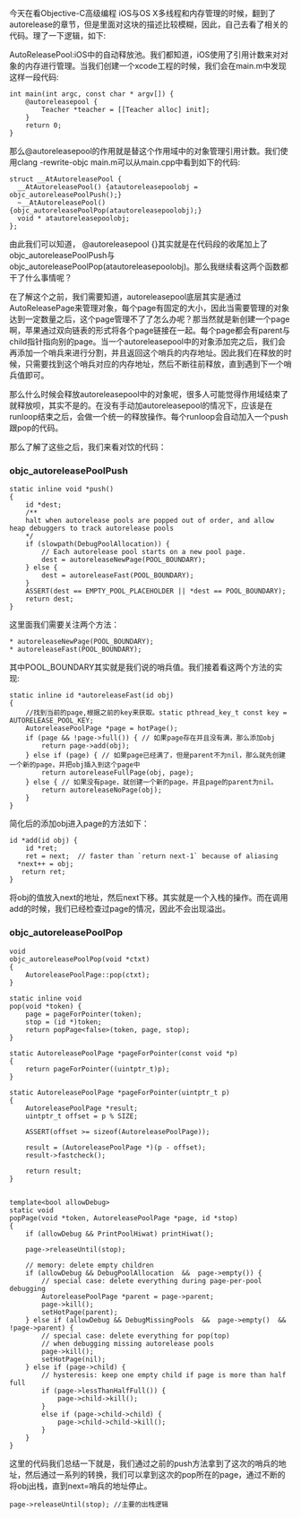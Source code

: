 今天在看Objective-C高级编程 iOS与OS X多线程和内存管理的时候，翻到了autorelease的章节，但是里面对这块的描述比较模糊，因此，自己去看了相关的代码。理了一下逻辑，如下:

AutoReleasePool:iOS中的自动释放池。我们都知道，iOS使用了引用计数来对对象的内存进行管理。当我们创建一个xcode工程的时候，我们会在main.m中发现这样一段代码:

	int main(int argc, const char * argv[]) {
	    @autoreleasepool {
	        Teacher *teacher = [[Teacher alloc] init];
	    }
	    return 0;
	}
	
那么@autoreleasepool的作用就是替这个作用域中的对象管理引用计数。我们使用clang -rewrite-objc main.m可以从main.cpp中看到如下的代码:

	struct __AtAutoreleasePool {
	  __AtAutoreleasePool() {atautoreleasepoolobj = objc_autoreleasePoolPush();}
	  ~__AtAutoreleasePool() {objc_autoreleasePoolPop(atautoreleasepoolobj);}
	  void * atautoreleasepoolobj;
	};
	
由此我们可以知道， @autoreleasepool {}其实就是在代码段的收尾加上了objc_autoreleasePoolPush与objc_autoreleasePoolPop(atautoreleasepoolobj)。那么我继续看这两个函数都干了什么事情呢？

在了解这个之前，我们需要知道，autoreleasepool底层其实是通过AutoReleasePage来管理对象，每个page有固定的大小，因此当需要管理的对象达到一定数量之后，这个page管理不了了怎么办呢？那当然就是新创建一个page啊，苹果通过双向链表的形式将各个page链接在一起。每个page都会有parent与child指针指向别的page。当一个autoreleasepool中的对象添加完之后，我们会再添加一个哨兵来进行分割，并且返回这个哨兵的内存地址。因此我们在释放的时候，只需要找到这个哨兵对应的内存地址，然后不断往前释放，直到遇到下一个哨兵值即可。

那么什么时候会释放autoreleasepool中的对象呢，很多人可能觉得作用域结束了就释放呗，其实不是的。在没有手动加autoreleasepool的情况下，应该是在runloop结束之后，会做一个统一的释放操作。每个runloop会自动加入一个push跟pop的代码。

那么了解了这些之后，我们来看对饮的代码：

### objc_autoreleasePoolPush

	static inline void *push() 
    {
        id *dest;
        /**
        halt when autorelease pools are popped out of order, and allow heap debuggers to track autorelease pools
        */
        if (slowpath(DebugPoolAllocation)) {
            // Each autorelease pool starts on a new pool page.
            dest = autoreleaseNewPage(POOL_BOUNDARY);
        } else {
            dest = autoreleaseFast(POOL_BOUNDARY);
        }
        ASSERT(dest == EMPTY_POOL_PLACEHOLDER || *dest == POOL_BOUNDARY);
        return dest;
    }
    
   这里面我们需要关注两个方法：
   
   	* autoreleaseNewPage(POOL_BOUNDARY);
   	* autoreleaseFast(POOL_BOUNDARY);

   其中POOL_BOUNDARY其实就是我们说的哨兵值。我们接着看这两个方法的实现:
   
   	static inline id *autoreleaseFast(id obj)
    {
    	//找到当前的page,根据之前的key来获取。static pthread_key_t const key = AUTORELEASE_POOL_KEY;
        AutoreleasePoolPage *page = hotPage(); 
        if (page && !page->full()) { // 如果page存在并且没有满，那么添加obj
            return page->add(obj);
        } else if (page) { // 如果page已经满了，但是parent不为nil，那么就先创建一个新的page，并把obj插入到这个page中
            return autoreleaseFullPage(obj, page);
        } else { // 如果没有page，就创建一个新的page，并且page的parent为nil。
            return autoreleaseNoPage(obj);
        }
    }
    
  
 简化后的添加obj进入page的方法如下：
 
	id *add(id obj) {
		id *ret;
		ret = next;  // faster than `return next-1` because of aliasing
	  *next++ = obj;
	   return ret;
	}
	
将obj的值放入next的地址，然后next下移。其实就是一个入栈的操作。而在调用add的时候，我们已经检查过page的情况，因此不会出现溢出。


### objc_autoreleasePoolPop

	void
	objc_autoreleasePoolPop(void *ctxt)
	{
	    AutoreleasePoolPage::pop(ctxt);
	}
	
	static inline void
    pop(void *token) {
    	page = pageForPointer(token);
    	stop = (id *)token;
    	return popPage<false>(token, page, stop);
    }
    
    static AutoreleasePoolPage *pageForPointer(const void *p) 
    {
        return pageForPointer((uintptr_t)p);
    }

    static AutoreleasePoolPage *pageForPointer(uintptr_t p) 
    {
        AutoreleasePoolPage *result;
        uintptr_t offset = p % SIZE;

        ASSERT(offset >= sizeof(AutoreleasePoolPage));

        result = (AutoreleasePoolPage *)(p - offset);
        result->fastcheck();

        return result;
    }
    
    
    template<bool allowDebug>
    static void
    popPage(void *token, AutoreleasePoolPage *page, id *stop)
    {
        if (allowDebug && PrintPoolHiwat) printHiwat();

        page->releaseUntil(stop);

        // memory: delete empty children
        if (allowDebug && DebugPoolAllocation  &&  page->empty()) {
            // special case: delete everything during page-per-pool debugging
            AutoreleasePoolPage *parent = page->parent;
            page->kill();
            setHotPage(parent);
        } else if (allowDebug && DebugMissingPools  &&  page->empty()  &&  !page->parent) {
            // special case: delete everything for pop(top)
            // when debugging missing autorelease pools
            page->kill();
            setHotPage(nil);
        } else if (page->child) {
            // hysteresis: keep one empty child if page is more than half full
            if (page->lessThanHalfFull()) {
                page->child->kill();
            }
            else if (page->child->child) {
                page->child->child->kill();
            }
        }
    }
    
   这里的代码我们总结一下就是，我们通过之前的push方法拿到了这次的哨兵的地址，然后通过一系列的转换，我们可以拿到这次的pop所在的page，通过不断的将obj出栈，直到next=哨兵的地址停止。
   
   	page->releaseUntil(stop); //主要的出栈逻辑
	